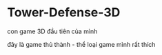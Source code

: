 # Tower-Defense-3D
con game 3D đầu tiên của mình

đây là game thủ thành - thể loại game mình rất thích
